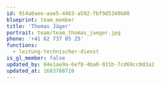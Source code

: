 ```yaml
---
id: 914a0aee-aae5-4463-a592-fbf9d5349b00
blueprint: team_member
title: 'Thomas Jäger'
portrait: team/team_thomas_jaeger.jpg
phone: '+41 62 737 05 25'
functions:
  - leitung-technischer-dienst
is_gl_member: false
updated_by: 04e1ae9a-6ef8-4ba0-931b-7cd69cc0d3a2
updated_at: 1683788710
---
```

